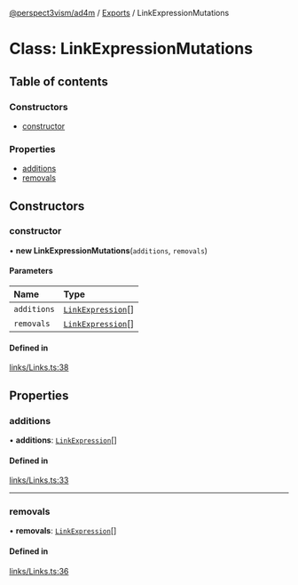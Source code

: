 [@perspect3vism/ad4m](../README.md) / [Exports](../modules.md) / LinkExpressionMutations

# Class: LinkExpressionMutations

## Table of contents

### Constructors

- [constructor](LinkExpressionMutations.md#constructor)

### Properties

- [additions](LinkExpressionMutations.md#additions)
- [removals](LinkExpressionMutations.md#removals)

## Constructors

### constructor

• **new LinkExpressionMutations**(`additions`, `removals`)

#### Parameters

| Name | Type |
| :------ | :------ |
| `additions` | [`LinkExpression`](LinkExpression.md)[] |
| `removals` | [`LinkExpression`](LinkExpression.md)[] |

#### Defined in

[links/Links.ts:38](https://github.com/perspect3vism/ad4m/blob/0f993b76/core/src/links/Links.ts#L38)

## Properties

### additions

• **additions**: [`LinkExpression`](LinkExpression.md)[]

#### Defined in

[links/Links.ts:33](https://github.com/perspect3vism/ad4m/blob/0f993b76/core/src/links/Links.ts#L33)

___

### removals

• **removals**: [`LinkExpression`](LinkExpression.md)[]

#### Defined in

[links/Links.ts:36](https://github.com/perspect3vism/ad4m/blob/0f993b76/core/src/links/Links.ts#L36)
